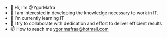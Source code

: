 - 👋 Hi, I’m @YgorMafra
- 👀 I am interested in developing the knowledge necessary to work in IT.
- 🌱 I’m currently learning IT
- 💞️ I try to collaborate with dedication and effort to deliver efficient results
- 📫 How to reach me ygor.mafraa@hotmail.com

<!---
YgorMafra/YgorMafra is a ✨ special ✨ repository because its `README.md` (this file) appears on your GitHub profile.
You can click the Preview link to take a look at your changes.
--->
